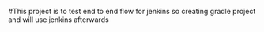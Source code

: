 #This project is to test end to end flow for jenkins so creating gradle project and will use jenkins afterwards
